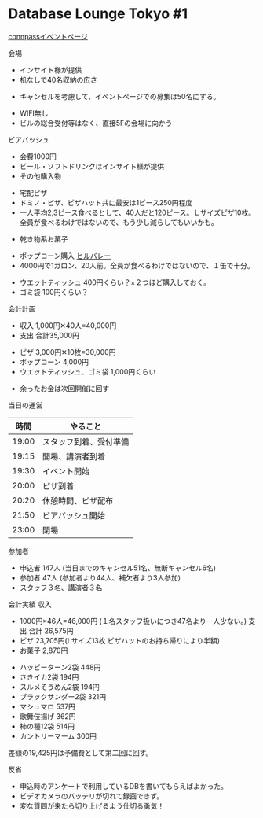 # Database Lounge Tokyo #1
[connpassイベントページ](http://database-lounge-tokyo.connpass.com/event/35318/)

会場
* インサイト様が提供
* 机なしで40名収納の広さ
 - キャンセルを考慮して、イベントページでの募集は50名にする。
* WIFI無し
* ビルの総合受付等はなく、直接5Fの会場に向かう

ビアバッシュ
* 会費1000円
* ビール・ソフトドリンクはインサイト様が提供
* その他購入物
 - 宅配ピザ
 - ドミノ・ピザ、ピザハット共に最安は1ピース250円程度
 - 一人平均2,3ピース食べるとして、40人だと120ピース。Ｌサイズピザ10枚。全員が食べるわけではないので、もう少し減らしてもいいかも。
* 乾き物系お菓子
 - ポップコーン購入 [ヒルバレー](http://www.hvshop.jp/shopdetail/000000000018/)
 - 4000円で1ガロン、20人前。全員が食べるわけではないので、１缶で十分。
* ウエットティッシュ 400円くらい？×２つほど購入しておく。
* ゴミ袋 100円くらい？

会計計画
* 収入 1,000円✕40人=40,000円
* 支出 合計35,000円
 - ピザ 3,000円✕10枚=30,000円
 - ポップコーン 4,000円
 - ウエットティッシュ、ゴミ袋 1,000円くらい
* 余ったお金は次回開催に回す

当日の運営

|時間  |やること| 
|------|--------|
|19:00 |スタッフ到着、受付準備|
|19:15|開場、講演者到着|
|19:30|イベント開始|
|20:00|ピザ到着|
|20:20|休憩時間、ピザ配布|
|21:50|ビアバッシュ開始|
|23:00|閉場|

参加者
* 申込者 147人 (当日までのキャンセル51名、無断キャンセル6名)
* 参加者 47人 (参加者より44人、補欠者より3人参加)
* スタッフ３名、講演者３名

会計実績
収入
* 1000円×46人=46,000円 (１名スタッフ扱いにつき47名より一人少ない。)
支出 合計 26,575円
* ピザ 23,705円(Lサイズ13枚 ピザハットのお持ち帰りにより半額)
* お菓子 2,870円
 - ハッピーターン2袋 448円
 - さきイカ2袋 194円
 - スルメそうめん2袋 194円
 - ブラックサンダー2袋 321円
 - マシュマロ 537円
 - 歌舞伎揚げ 362円
 - 柿の種12袋 514円
 - カントリーマーム 300円

差額の19,425円は予備費として第二回に回す。

反省
* 申込時のアンケートで利用しているDBを書いてもらえばよかった。
* ビデオカメラのバッテリが切れて録画できず。
* 変な質問が来たら切り上げるよう仕切る勇気！
